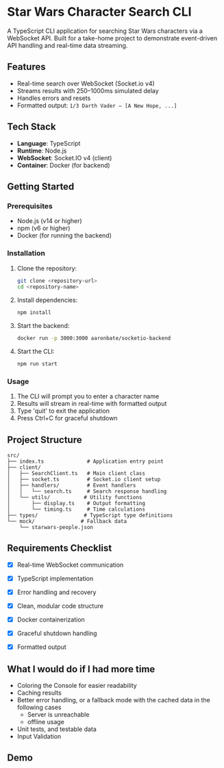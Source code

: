 # Star Wars Character Search CLI

A TypeScript CLI application for searching Star Wars characters via a WebSocket API. Built for a take-home project to demonstrate event-driven API handling and real-time data streaming.

## Features

- Real-time search over WebSocket (Socket.io v4)
- Streams results with 250–1000ms simulated delay
- Handles errors and resets
- Formatted output: `1/3 Darth Vader – [A New Hope, ...]`

## Tech Stack

- **Language**: TypeScript
- **Runtime**: Node.js
- **WebSocket**: Socket.IO v4 (client)
- **Container**: Docker (for backend)

## Getting Started

### Prerequisites

- Node.js (v14 or higher)
- npm (v6 or higher)
- Docker (for running the backend)

### Installation

1. Clone the repository:
   ```bash
   git clone <repository-url>
   cd <repository-name>
   ```

2. Install dependencies:
   ```bash
   npm install
   ```

3. Start the backend:
   ```bash
   docker run -p 3000:3000 aaronbate/socketio-backend
   ```

4. Start the CLI:
   ```bash
   npm run start
   ```

### Usage

1. The CLI will prompt you to enter a character name
2. Results will stream in real-time with formatted output
3. Type 'quit' to exit the application
4. Press Ctrl+C for graceful shutdown

## Project Structure

```
src/
├── index.ts              # Application entry point
├── client/
│   ├── SearchClient.ts   # Main client class
│   ├── socket.ts         # Socket.io client setup
│   ├── handlers/         # Event handlers
│   │   └── search.ts     # Search response handling
│   └── utils/           # Utility functions
│       ├── display.ts    # Output formatting
│       └── timing.ts     # Time calculations
├── types/               # TypeScript type definitions
└── mock/               # Fallback data
    └── starwars-people.json
```

## Requirements Checklist

- [x] Real-time WebSocket communication
- [x] TypeScript implementation
- [x] Error handling and recovery
- [x] Clean, modular code structure
- [x] Docker containerization
- [x] Graceful shutdown handling
- [x] Formatted output


## What I would do if I had more time
- Coloring the Console for easier readability
- Caching results 
- Better error handling, or a fallback mode with the cached data in the following cases
    - Server is unreachable
    - offline usage
- Unit tests, and testable data
- Input Validation 

## Demo